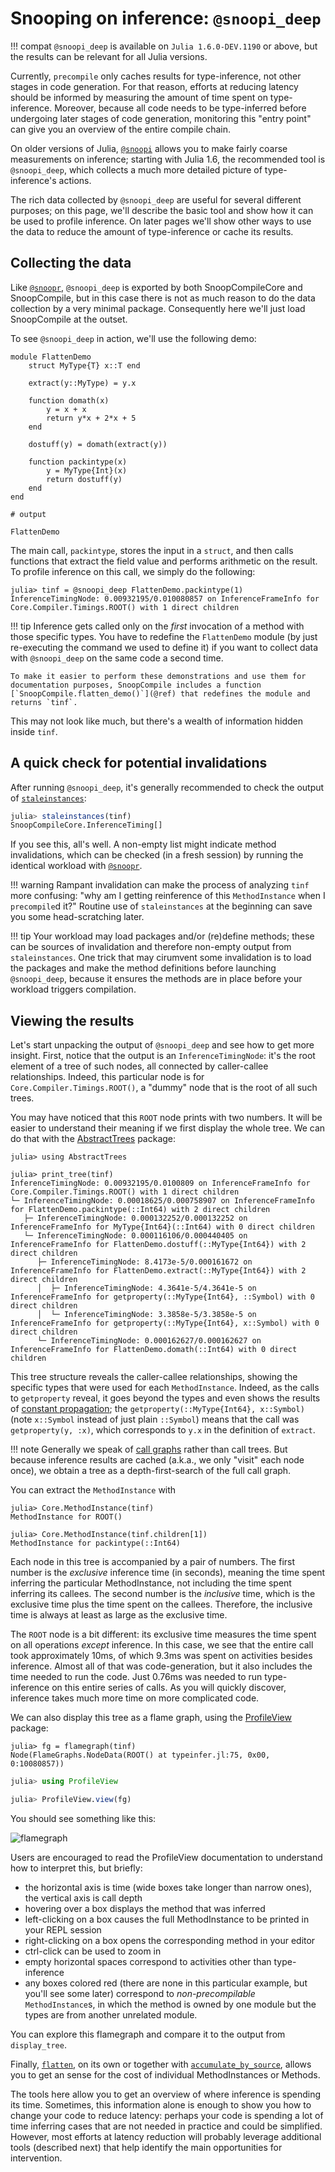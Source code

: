 # Snooping on inference: `@snoopi_deep`

!!! compat
    `@snoopi_deep` is available on `Julia 1.6.0-DEV.1190` or above, but the results can be relevant for all Julia versions.

Currently, `precompile` only caches results for type-inference, not other stages in code generation.
For that reason, efforts at reducing latency should be informed by measuring the amount of time spent on type-inference.
Moreover, because all code needs to be type-inferred before undergoing later stages of code generation, monitoring this "entry point" can give you an overview of the entire compile chain.

On older versions of Julia, [`@snoopi`](@ref) allows you to make fairly coarse measurements on inference;
starting with Julia 1.6, the recommended tool is `@snoopi_deep`, which collects a much more detailed picture of type-inference's actions.

The rich data collected by `@snoopi_deep` are useful for several different purposes;
on this page, we'll describe the basic tool and show how it can be used to profile inference.
On later pages we'll show other ways to use the data to reduce the amount of type-inference or cache its results.

## Collecting the data

Like [`@snoopr`](@ref), `@snoopi_deep` is exported by both SnoopCompileCore and SnoopCompile, but in this case there is not as much reason to do the data collection by a very minimal package.  Consequently here we'll just load SnoopCompile at the outset.

To see `@snoopi_deep` in action, we'll use the following demo:

```jldoctest flatten-demo
module FlattenDemo
    struct MyType{T} x::T end

    extract(y::MyType) = y.x

    function domath(x)
        y = x + x
        return y*x + 2*x + 5
    end

    dostuff(y) = domath(extract(y))

    function packintype(x)
        y = MyType{Int}(x)
        return dostuff(y)
    end
end

# output

FlattenDemo
```

The main call, `packintype`, stores the input in a `struct`, and then calls functions that extract the field value and performs arithmetic on the result.
To profile inference on this call, we simply do the following:

```jldoctest flatten-demo; setup=:(using SnoopCompile), filter=r"([0-9]*\.?[0-9]+([eE][-+]?[0-9]+)?|WARNING: replacing module FlattenDemo\.\n)"
julia> tinf = @snoopi_deep FlattenDemo.packintype(1)
InferenceTimingNode: 0.00932195/0.010080857 on InferenceFrameInfo for Core.Compiler.Timings.ROOT() with 1 direct children
```

!!! tip
    Inference gets called only on the *first* invocation of a method with those specific types. You have to redefine the `FlattenDemo` module (by just re-executing the command we used to define it) if you want to collect data with `@snoopi_deep` on the same code a second time.

    To make it easier to perform these demonstrations and use them for documentation purposes, SnoopCompile includes a function [`SnoopCompile.flatten_demo()`](@ref) that redefines the module and returns `tinf`.

This may not look like much, but there's a wealth of information hidden inside `tinf`.

## A quick check for potential invalidations


After running `@snoopi_deep`, it's generally recommended to check the output of [`staleinstances`](@ref):
```julia
julia> staleinstances(tinf)
SnoopCompileCore.InferenceTiming[]
```

If you see this, all's well.
A non-empty list might indicate method invalidations, which can be checked (in a fresh session) by running the identical workload with [`@snoopr`](@ref).

!!! warning
    Rampant invalidation can make the process of analyzing `tinf` more confusing: "why am I getting reinference of this `MethodInstance` when I `precompile`d it?" Routine use of `staleinstances` at the beginning can save you some head-scratching later.

!!! tip
    Your workload may load packages and/or (re)define methods; these can be sources of invalidation and therefore non-empty output
    from `staleinstances`.
    One trick that may cirumvent some invalidation is to load the packages and make the method definitions before launching `@snoopi_deep`, because it ensures the methods are in place
    before your workload triggers compilation.

## Viewing the results

Let's start unpacking the output of `@snoopi_deep` and see how to get more insight.
First, notice that the output is an `InferenceTimingNode`: it's the root element of a tree of such nodes, all connected by caller-callee relationships.
Indeed, this particular node is for `Core.Compiler.Timings.ROOT()`, a "dummy" node that is the root of all such trees.

You may have noticed that this `ROOT` node prints with two numbers.
It will be easier to understand their meaning if we first display the whole tree.
We can do that with the [AbstractTrees](https://github.com/JuliaCollections/AbstractTrees.jl) package:

```jldoctest flatten-demo; filter=r"[0-9]*\.?[0-9]+([eE][-+]?[0-9]+)?"
julia> using AbstractTrees

julia> print_tree(tinf)
InferenceTimingNode: 0.00932195/0.0100809 on InferenceFrameInfo for Core.Compiler.Timings.ROOT() with 1 direct children
└─ InferenceTimingNode: 0.00018625/0.000758907 on InferenceFrameInfo for FlattenDemo.packintype(::Int64) with 2 direct children
   ├─ InferenceTimingNode: 0.000132252/0.000132252 on InferenceFrameInfo for MyType{Int64}(::Int64) with 0 direct children
   └─ InferenceTimingNode: 0.000116106/0.000440405 on InferenceFrameInfo for FlattenDemo.dostuff(::MyType{Int64}) with 2 direct children
      ├─ InferenceTimingNode: 8.4173e-5/0.000161672 on InferenceFrameInfo for FlattenDemo.extract(::MyType{Int64}) with 2 direct children
      │  ├─ InferenceTimingNode: 4.3641e-5/4.3641e-5 on InferenceFrameInfo for getproperty(::MyType{Int64}, ::Symbol) with 0 direct children
      │  └─ InferenceTimingNode: 3.3858e-5/3.3858e-5 on InferenceFrameInfo for getproperty(::MyType{Int64}, x::Symbol) with 0 direct children
      └─ InferenceTimingNode: 0.000162627/0.000162627 on InferenceFrameInfo for FlattenDemo.domath(::Int64) with 0 direct children
```

This tree structure reveals the caller-callee relationships, showing the specific types that were used for each `MethodInstance`.
Indeed, as the calls to `getproperty` reveal, it goes beyond the types and even shows the results of [constant propagation](https://en.wikipedia.org/wiki/Constant_folding);
the `getproperty(::MyType{Int64}, x::Symbol)` (note `x::Symbol` instead of just plain `::Symbol`) means that the call was `getproperty(y, :x)`, which corresponds to `y.x` in the definition of `extract`.

!!! note
    Generally we speak of [call graphs](https://en.wikipedia.org/wiki/Call_graph) rather than call trees.
    But because inference results are cached (a.k.a., we only "visit" each node once), we obtain a tree as a depth-first-search of the full call graph.

You can extract the `MethodInstance` with

```jldoctest flatten-demo; filter=[r"Core\.Compiler\.Timings\.", r"FlattenDemo\."]
julia> Core.MethodInstance(tinf)
MethodInstance for ROOT()

julia> Core.MethodInstance(tinf.children[1])
MethodInstance for packintype(::Int64)
```

Each node in this tree is accompanied by a pair of numbers.
The first number is the *exclusive* inference time (in seconds), meaning the time spent inferring the particular MethodInstance, not including the time spent inferring its callees.
The second number is the *inclusive* time, which is the exclusive time plus the time spent on the callees.
Therefore, the inclusive time is always at least as large as the exclusive time.

The `ROOT` node is a bit different: its exclusive time measures the time spent on all operations *except* inference.
In this case, we see that the entire call took approximately 10ms, of which 9.3ms was spent on activities besides inference.
Almost all of that was code-generation, but it also includes the time needed to run the code.
Just 0.76ms was needed to run type-inference on this entire series of calls.
As you will quickly discover, inference takes much more time on more complicated code.

We can also display this tree as a flame graph, using the [ProfileView](https://github.com/timholy/ProfileView.jl) package:

```jldoctest flatten-demo; filter=r":\d+"
julia> fg = flamegraph(tinf)
Node(FlameGraphs.NodeData(ROOT() at typeinfer.jl:75, 0x00, 0:10080857))
```

```julia
julia> using ProfileView

julia> ProfileView.view(fg)
```

You should see something like this:

![flamegraph](assets/flamegraph-flatten-demo.png)

Users are encouraged to read the ProfileView documentation to understand how to interpret this, but briefly:

- the horizontal axis is time (wide boxes take longer than narrow ones), the vertical axis is call depth
- hovering over a box displays the method that was inferred
- left-clicking on a box causes the full MethodInstance to be printed in your REPL session
- right-clicking on a box opens the corresponding method in your editor
- ctrl-click can be used to zoom in
- empty horizontal spaces correspond to activities other than type-inference
- any boxes colored red (there are none in this particular example, but you'll see some later) correspond to *non-precompilable* `MethodInstance`s, in which the method is owned by one module but the types are from another unrelated module.

You can explore this flamegraph and compare it to the output from `display_tree`.

Finally, [`flatten`](@ref), on its own or together with [`accumulate_by_source`](@ref), allows you to get an sense for the cost of individual MethodInstances or Methods.

The tools here allow you to get an overview of where inference is spending its time.
Sometimes, this information alone is enough to show you how to change your code to reduce latency: perhaps your code is spending a lot of time inferring cases that are not needed in practice and could be simplified.
However, most efforts at latency reduction will probably leverage additional tools (described next) that help identify the main opportunities for intervention.
